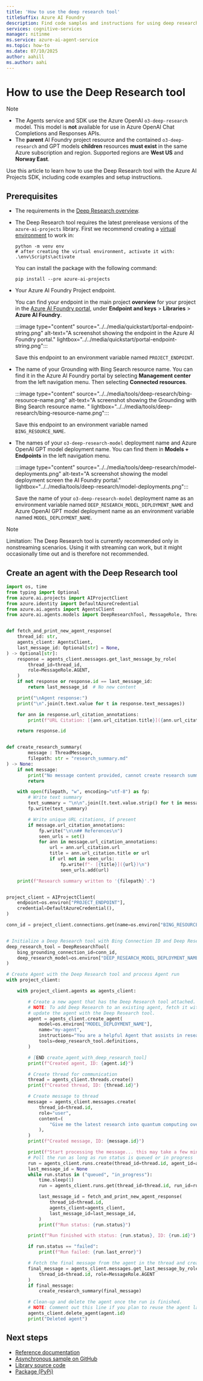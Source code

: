 ```yaml
---
title: 'How to use the deep research tool'
titleSuffix: Azure AI Foundry
description: Find code samples and instructions for using deep research in the Azure AI Foundry Agent Service.
services: cognitive-services
manager: nitinme
ms.service: azure-ai-agent-service
ms.topic: how-to
ms.date: 07/10/2025
author: aahill
ms.author: aahi
---
```


# How to use the Deep Research tool

> [!NOTE]
> * The Agents service and SDK use the Azure OpenAI `o3-deep-research` model. This model is **not** available for use in Azure OpenAI Chat Completions and Responses APIs.
> * The **parent** AI Foundry project resource and the contained  `o3-deep-research` and GPT models **children** resources **must exist** in the same Azure subscription and region. Supported regions are **West US** and **Norway East**.

Use this article to learn how to use the Deep Research tool with the Azure AI Projects SDK, including code examples and setup instructions.

## Prerequisites

* The requirements in the [Deep Research overview](./deep-research.md).
* The Deep Research tool requires the latest prerelease versions of the `azure-ai-projects` library. First we recommend creating a [virtual environment](https://docs.python.org/3/library/venv.html) to work in:

    ```console
    python -m venv env
    # after creating the virtual environment, activate it with:
    .\env\Scripts\activate
    ```

    You can install the package with the following command:

    ```console
    pip install --pre azure-ai-projects
    ```

* Your Azure AI Foundry Project endpoint.

    You can find your endpoint in the main project **overview** for your project in the [Azure AI Foundry portal](https://ai.azure.com/?cid=learnDocs), under **Endpoint and keys** > **Libraries** > **Azure AI Foundry**.

    :::image type="content" source="../../media/quickstart/portal-endpoint-string.png" alt-text="A screenshot showing the endpoint in the Azure AI Foundry portal." lightbox="../../media/quickstart/portal-endpoint-string.png":::

    Save this endpoint to an environment variable named `PROJECT_ENDPOINT`. 

* The name of your Grounding with Bing Search resource name. You can find it in the Azure AI Foundry portal by selecting **Management center** from the left navigation menu. Then selecting **Connected resources**.
    
    :::image type="content" source="../../media/tools/deep-research/bing-resource-name.png" alt-text="A screenshot showing the Grounding with Bing Search resource name. " lightbox="../../media/tools/deep-research/bing-resource-name.png":::

    Save this endpoint to an environment variable named `BING_RESOURCE_NAME`. 

* The names of your `o3-deep-research-model` deployment name and Azure OpenAI GPT model deployment name. You can find them in **Models + Endpoints** in the left navigation menu. 

    :::image type="content" source="../../media/tools/deep-research/model-deployments.png" alt-text="A screenshot showing the model deployment screen the AI Foundry portal." lightbox="../../media/tools/deep-research/model-deployments.png":::
    
    Save the name of your `o3-deep-research-model` deployment name as an environment variable named `DEEP_RESEARCH_MODEL_DEPLOYMENT_NAME` and Azure OpenAI GPT model deployment name as an environment variable named `MODEL_DEPLOYMENT_NAME`. 

> [!NOTE]
> Limitation: The Deep Research tool is currently recommended only in nonstreaming scenarios. Using it with streaming can work, but it might occasionally time out and is therefore not recommended.

## Create an agent with the Deep Research tool

```python
import os, time
from typing import Optional
from azure.ai.projects import AIProjectClient
from azure.identity import DefaultAzureCredential
from azure.ai.agents import AgentsClient
from azure.ai.agents.models import DeepResearchTool, MessageRole, ThreadMessage


def fetch_and_print_new_agent_response(
    thread_id: str,
    agents_client: AgentsClient,
    last_message_id: Optional[str] = None,
) -> Optional[str]:
    response = agents_client.messages.get_last_message_by_role(
        thread_id=thread_id,
        role=MessageRole.AGENT,
    )
    if not response or response.id == last_message_id:
        return last_message_id  # No new content

    print("\nAgent response:")
    print("\n".join(t.text.value for t in response.text_messages))

    for ann in response.url_citation_annotations:
        print(f"URL Citation: [{ann.url_citation.title}]({ann.url_citation.url})")

    return response.id


def create_research_summary(
        message : ThreadMessage,
        filepath: str = "research_summary.md"
) -> None:
    if not message:
        print("No message content provided, cannot create research summary.")
        return

    with open(filepath, "w", encoding="utf-8") as fp:
        # Write text summary
        text_summary = "\n\n".join([t.text.value.strip() for t in message.text_messages])
        fp.write(text_summary)

        # Write unique URL citations, if present
        if message.url_citation_annotations:
            fp.write("\n\n## References\n")
            seen_urls = set()
            for ann in message.url_citation_annotations:
                url = ann.url_citation.url
                title = ann.url_citation.title or url
                if url not in seen_urls:
                    fp.write(f"- [{title}]({url})\n")
                    seen_urls.add(url)

    print(f"Research summary written to '{filepath}'.")


project_client = AIProjectClient(
    endpoint=os.environ["PROJECT_ENDPOINT"],
    credential=DefaultAzureCredential(),
)

conn_id = project_client.connections.get(name=os.environ["BING_RESOURCE_NAME"]).id


# Initialize a Deep Research tool with Bing Connection ID and Deep Research model deployment name
deep_research_tool = DeepResearchTool(
    bing_grounding_connection_id=conn_id,
    deep_research_model=os.environ["DEEP_RESEARCH_MODEL_DEPLOYMENT_NAME"],
)

# Create Agent with the Deep Research tool and process Agent run
with project_client:

    with project_client.agents as agents_client:

        # Create a new agent that has the Deep Research tool attached.
        # NOTE: To add Deep Research to an existing agent, fetch it with `get_agent(agent_id)` and then,
        # update the agent with the Deep Research tool.
        agent = agents_client.create_agent(
            model=os.environ["MODEL_DEPLOYMENT_NAME"],
            name="my-agent",
            instructions="You are a helpful Agent that assists in researching scientific topics.",
            tools=deep_research_tool.definitions,
        )

        # [END create_agent_with_deep_research_tool]
        print(f"Created agent, ID: {agent.id}")

        # Create thread for communication
        thread = agents_client.threads.create()
        print(f"Created thread, ID: {thread.id}")

        # Create message to thread
        message = agents_client.messages.create(
            thread_id=thread.id,
            role="user",
            content=(
                "Give me the latest research into quantum computing over the last year."
            ),
        )
        print(f"Created message, ID: {message.id}")

        print(f"Start processing the message... this may take a few minutes to finish. Be patient!")
        # Poll the run as long as run status is queued or in progress
        run = agents_client.runs.create(thread_id=thread.id, agent_id=agent.id)
        last_message_id = None
        while run.status in ("queued", "in_progress"):
            time.sleep(1)
            run = agents_client.runs.get(thread_id=thread.id, run_id=run.id)

            last_message_id = fetch_and_print_new_agent_response(
                thread_id=thread.id,
                agents_client=agents_client,
                last_message_id=last_message_id,
            )
            print(f"Run status: {run.status}")

        print(f"Run finished with status: {run.status}, ID: {run.id}")

        if run.status == "failed":
            print(f"Run failed: {run.last_error}")

        # Fetch the final message from the agent in the thread and create a research summary
        final_message = agents_client.messages.get_last_message_by_role(
            thread_id=thread.id, role=MessageRole.AGENT
        )
        if final_message:
            create_research_summary(final_message)

        # Clean-up and delete the agent once the run is finished.
        # NOTE: Comment out this line if you plan to reuse the agent later.
        agents_client.delete_agent(agent.id)
        print("Deleted agent")
```

## Next steps

* [Reference documentation](https://aka.ms/azsdk/azure-ai-projects/python/reference)
* [Asynchronous sample on GitHub](https://github.com/Azure/azure-sdk-for-python/blob/main/sdk/ai/azure-ai-agents/samples/agents_async/sample_agents_deep_research_async.py) 
* [Library source code](https://aka.ms/azsdk/azure-ai-projects/python/code) 
* [Package (PyPi)](https://aka.ms/azsdk/azure-ai-projects/python/package) 
